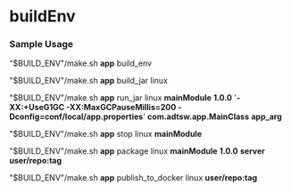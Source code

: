 # buildEnv

### Sample Usage

"$BUILD_ENV"/make.sh **app** build_env

"$BUILD_ENV"/make.sh **app** build_jar linux

"$BUILD_ENV"/make.sh **app** run_jar linux **mainModule** **1.0.0** '**-XX:+UseG1GC -XX:MaxGCPauseMillis=200 -Dconfig=conf/local/app.properties**' **com.adtsw.app.MainClass** **app_arg**

"$BUILD_ENV"/make.sh **app** stop linux **mainModule**

"$BUILD_ENV"/make.sh **app** package linux **mainModule** **1.0.0** **server** **user/repo:tag**

"$BUILD_ENV"/make.sh **app** publish_to_docker linux **user/repo:tag**